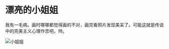 # 漂亮的小姐姐
我有一毛病。画时哪哪都觉得画的不对，画完看照片发现美呆了。可能这就是传说中的完美主义心理作祟吧。帅。

![小姐姐](http://i.imgur.com/ev28rlB.jpg)

